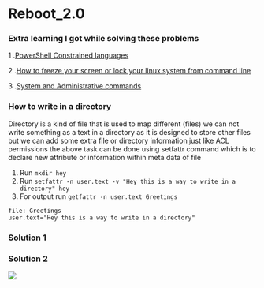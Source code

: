 # Reboot_2.0
### Extra learning I got while solving these problems

1 .[PowerShell Constrained languages](https://devblogs.microsoft.com/powershell/powershell-constrained-language-mode/)

2 .[How to freeze your screen or lock your linux system from command line](https://www.networkworld.com/article/3438818/how-to-freeze-and-lock-your-linux-system-and-why-you-would-want-to.html)

3 .[System and Administrative commands](https://tldp.org/LDP/abs/html/system.html)

### How to write in a directory
Directory is a kind of file that is used to map different (files) 
we can not write something as a text in a directory as it is designed to store other files
but we can add some extra file or directory information just like ACL permissions
the above task can be done using setfattr command which is to declare new attribute or information within meta data of file
     
 1. Run ```mkdir hey``` 
 2. Run ```setfattr -n user.text -v "Hey this is a way to write in a directory" hey```
 3. For output run ```getfattr -n user.text Greetings```
   ```
  file: Greetings
  user.text="Hey this is a way to write in a directory"
  ```

### Solution 1
   
### Solution 2
<img src="https://github.com/ayushikhandelwal99/Reboot_2.0/blob/master/screenshots_of_solutions/Solution_2.png?raw=true">

